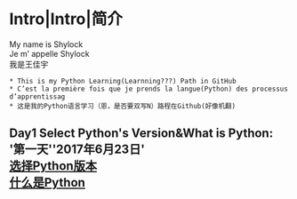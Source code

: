 Intro|Intro|简介
===============
My name is Shylock<br>
Je m’ appelle Shylock<br>
我是王佳宇

    * This is my Python Learning(Learnning???) Path in GitHub
    * C’est la première fois que je prends la langue(Python) des processus d’apprentissag
    * 这是我的Python语言学习（恩，是否要双写N）路程在Github(好像机翻)

Day1 Select Python's Version&What is Python:<br>
'第一天''2017年6月23日'<br>
[选择Python版本](https://github.com/Shylcok/python/blob/master/Day01_Select_Version.md)<br>
[什么是Python](https://github.com/Shylcok/python/blob/master/PYTHON.md)
------------------



